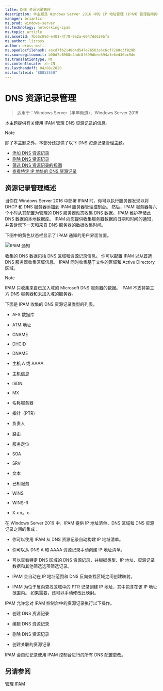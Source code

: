 ```yaml
---
title: DNS 资源记录管理
description: 本主题是 Windows Server 2016 中的 IP 地址管理（IPAM）管理指南的一部分。
manager: brianlic
ms.prod: windows-server
ms.technology: networking-ipam
ms.topic: article
ms.assetid: 7b66c09d-e401-4f70-9a2a-6047dd629bfa
ms.author: lizross
author: eross-msft
ms.openlocfilehash: eacd7f62148d4d547e76503a6c6cf7280c3f829b
ms.sourcegitcommit: b00d7c8968c4adc8f699dbee694afe6ed36bc9de
ms.translationtype: MT
ms.contentlocale: zh-CN
ms.lasthandoff: 04/08/2020
ms.locfileid: "80853550"
---
```

# <a name="dns-resource-record-management"></a>DNS 资源记录管理

>适用于：Windows Server（半年频道）、Windows Server 2016

本主题提供有关使用 IPAM 管理 DNS 资源记录的信息。  
  
> [!NOTE]  
> 除了本主题之外，本部分还提供了以下 DNS 资源记录管理主题。  
>   
> -   [添加 DNS 资源记录](../../technologies/ipam/Add-a-DNS-Resource-Record.md)  
> -   [删除 DNS 资源记录](../../technologies/ipam/Delete-DNS-Resource-Records.md)  
> -   [筛选 DNS 资源记录的视图](../../technologies/ipam/Filter-the-View-of-DNS-Resource-Records.md)  
> -   [查看特定 IP 地址的 DNS 资源记录](../../technologies/ipam/View-DNS-Resource-Records-for-a-Specific-IP-Address.md)  
  
## <a name="resource-record-management-overview"></a>资源记录管理概述  
当你在 Windows Server 2016 中部署 IPAM 时，你可以执行服务器发现以将 DHCP 和 DNS 服务器添加到 IPAM 服务器管理控制台。 然后，IPAM 服务器每六个小时从其配置为管理的 DNS 服务器动态收集 DNS 数据。 IPAM 维护存储此 DNS 数据的本地数据库。 IPAM 向您提供收集服务器数据的日期和时间的通知，并告诉您下一天和来自 DNS 服务器的数据收集时间。  
  
下图中的黄色状态栏显示了 IPAM 通知的用户界面位置。  
  
![IPAM 通知](../../media/DNS-Resource-Record-Management/ipam_DataCollection_01.jpg)  
  
收集的 DNS 数据包括 DNS 区域和资源记录信息。 你可以配置 IPAM 以从首选 DNS 服务器收集区域信息。  IPAM 同时收集基于文件的区域和 Active Directory 区域。  
  
> [!NOTE]  
> IPAM 只收集来自已加入域的 Microsoft DNS 服务器的数据。 IPAM 不支持第三方 DNS 服务器和未加入域的服务器。  
  
下面是 IPAM 收集的 DNS 资源记录类型的列表。  
  
-   AFS 数据库  
  
-   ATM 地址  
  
-   CNAME  
  
-   DHCID  
  
-   DNAME  
  
-   主机 A 或 AAAA  
  
-   主机信息  
  
-   ISDN  
  
-   MX  
  
-   名称服务器  
  
-   指针（PTR）  
  
-   负责人  
  
-   路由  
  
-   服务定位  
  
-   SOA  
  
-   SRV  
  
-   文本  
  
-   已知服务  
  
-   WINS  
  
-   WINS-R  
  
-   X.x.x。x  
  
在 Windows Server 2016 中，IPAM 提供 IP 地址清单、DNS 区域和 DNS 资源记录之间的集成：  
  
-   你可以使用 IPAM 从 DNS 资源记录自动构建 IP 地址清单。  
  
-   你可以从 DNS A 和 AAAA 资源记录手动创建 IP 地址清单。  
  
-   可以查看特定 DNS 区域的 DNS 资源记录，并根据类型、IP 地址、资源记录数据和其他筛选选项筛选记录。  
  
-   IPAM 会自动在 IP 地址范围和 DNS 反向查找区域之间创建映射。  
  
-   IPAM 为位于反向查找区域中的 PTR 记录创建 IP 地址，其中包含在该 IP 地址范围内。 如果需要，还可以手动修改此映射。  
  
IPAM 允许您对 IPAM 控制台中的资源记录执行以下操作。  
  
-   创建 DNS 资源记录  
  
-   编辑 DNS 资源记录  
  
-   删除 DNS 资源记录  
  
-   创建关联的资源记录  
  
IPAM 会自动记录使用 IPAM 控制台进行的所有 DNS 配置更改。  
  
## <a name="see-also"></a>另请参阅  
[管理 IPAM](Manage-IPAM.md)  
  


